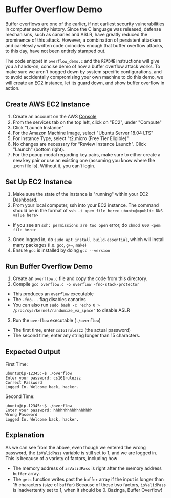# Buffer Overflow Demo

Buffer overflows are one of the earlier, if not earliest security vulnerabilities in computer security history. Since the C language was released, defense mechanisms, such as canaries and ASLR, have greatly reduced the prominence of this attack. However, a combination of persistent attackers and carelessly written code coincides enough that buffer overflow attacks, to this day, have not been entirely stamped out.

The code snippet in `overflow_demo.c` and the `README` instructions will give you a hands-on, concise demo of how a buffer overflow attack works. To make sure we aren't bogged down by system specific configurations, and to avoid accidentally compromising your own machine to do this demo, we will create an EC2 instance, let its guard down, and show buffer overflow in action.

## Create AWS EC2 Instance
1. Create an account on the AWS [Console](https://console.aws.amazon.com/)
2. From the services tab on the top left, click on "EC2", under "Compute"
3. Click "Launch Instance"
4. For the Amazon Machine Image, select "Ubuntu Server 18.04 LTS"
5. For Instance Type, select "t2.micro (Free Tier Eligible)"
6. No changes are necessary for “Review Instance Launch". Click "Launch" (bottom right).
7. For the popup modal regarding key pairs, make sure to either create a new key pair or use an existing one (assuming you know where the .pem file is). Without it, you can’t login.

## Set Up EC2 Instance
1. Make sure the state of the instance is "running" within your EC2 Dashboard.
2. From your local computer, ssh into your EC2 instance. The command should be in the format of `ssh -i <pem file here> ubuntu@<public DNS value here>`
  * If you see an `ssh: permissions are too open` error, do `chmod 600 <pem file here>`
3. Once logged in, do `sudo apt install build-essential`, which will install many packages (i.e. `gcc`, `g++`, `make`)
4. Ensure `gcc` is installed by doing `gcc --version`

## Run Buffer Overflow Demo
1. Create an `overflow.c` file and copy the code from this directory.
2. Compile `gcc overflow.c -o overflow -fno-stack-protector`
  * This produces an `overflow` executable
  * The `-fno...` flag disables canaries
  * You can also run `sudo bash -c 'echo 0 > /proc/sys/kernel/randomize_va_space'` to disable ASLR
3. Run the `overflow` executable (`./overflow`)
  * The first time, enter `cs161rulezzz` (the actual password)
  * The second time, enter any string longer than 15 characters.

## Expected Output
First Time:
```console
ubuntu@ip-12345:~$ ./overflow
Enter your password: cs161rulezzz
Correct Password
Logged In. Welcome back, hacker.
```

Second Time:
```console
ubuntu@ip-12345:~$ ./overflow
Enter your password: hhhhhhhhhhhhhhhhh
Wrong Password
Logged In. Welcome back, hacker.
```

## Explanation
As we can see from the above, even though we entered the wrong password, the `isValidPass` variable is still set to 1, and we are logged in. This is because of a variety of factors, including how
* The memory address of `isValidPass` is right after the memory address `buffer` array.
* The `gets` function writes past the `buffer` array if the input is longer than 15 characters (size of `buffer`)
Because of these two factors, `isValidPass` is inadvertently set to 1, when it should be 0. Bazinga, Buffer Overflow!
